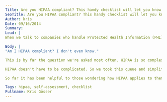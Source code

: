 ```yaml
---
Title: Are you HIPAA compliant? This handy checklist will let you know
SeoTitle: Are you HIPAA compliant? This handy checklist will let you know
Author: kris
Date: 09/16/2014
Summary: 
Lead: |
When we talk to companies who handle Protected Health Information (PHI), often the first topic of discussion is simply understanding what it takes to be HIPAA compliant.

Body: |
"Am I HIPAA compliant? I don't even know."

This is by far the question we're asked most often. HIPAA is so complex, people usually aren't even sure how it applies to them.

HIPAA doesn't have to be complicated. So we took this queue and simplified compliance into a [15-question checklist](https://catalyze.io/hipaa-self-assessment-checklist). We walk you through a series of Yes/No questions, offering advice along the way. When finished, we tally up the results and let you know if your system or mobile app is compliant.

So far it has been helpful to those wondering how HIPAA applies to them. If you're in a similar position, take a few minutes and [give it a try](https://catalyze.io/hipaa-self-assessment-checklist).

Tags: hipaa, self-assessment, checklist
Fullname: Kris Gösser
---
```

